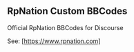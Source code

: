 ## RpNation Custom BBCodes

Official RpNation BBCodes for Discourse

See: [https://www.rpnation.com]
